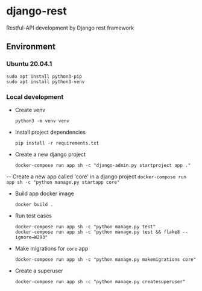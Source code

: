# django-rest
Restful-API development by Django rest framework

## Environment

### Ubuntu 20.04.1

```
sudo apt install python3-pip
sudo apt install python3-venv
```

### Local development

- Create venv
    ```
    python3 -m venv venv
    ```

- Install project dependencies
    ```
    pip install -r requirements.txt
    ```

- Create a new django project
    ```
    docker-compose run app sh -c "django-admin.py startproject app ."
    ```

-- Create a new app called 'core' in a django project
    ```
    docker-compose run app sh -c "python manage.py startapp core"
    ```

- Build app docker image
    ```
    docker build .
    ```

- Run test cases
    ```
    docker-compose run app sh -c "python manage.py test"
    docker-compose run app sh -c "python manage.py test && flake8 --ignore=W293"
    ```

- Make migrations for `core` app
    ```
    docker-compose run app sh -c "python manage.py makemigrations core"
    ```

- Create a superuser
    ```
    docker-compose run app sh -c "python manage.py createsuperuser"
    ```
